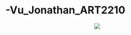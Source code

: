 # -Vu_Jonathan_ART2210

<div align=center>

![](https://github.com/jvu11/-Vu_Jonathan_ART2210/raw/master/Image/RichardAvedonDior.jpg)

